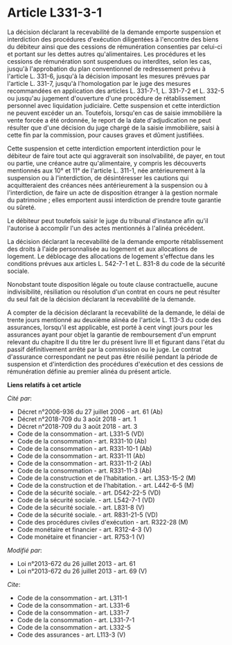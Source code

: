 # Article L331-3-1

La décision déclarant la recevabilité de la demande emporte suspension et interdiction des procédures d'exécution diligentées
à l'encontre des biens du débiteur ainsi que des cessions de rémunération consenties par celui-ci et portant sur les dettes
autres qu'alimentaires. Les procédures et les cessions de rémunération sont suspendues ou interdites, selon les cas, jusqu'à
l'approbation du plan conventionnel de redressement prévu à l'article L. 331-6, jusqu'à la décision imposant les mesures
prévues par l'article L. 331-7, jusqu'à l'homologation par le juge des mesures recommandées en application des articles L.
331-7-1, L. 331-7-2 et L. 332-5 ou jusqu'au jugement d'ouverture d'une procédure de rétablissement personnel avec liquidation
judiciaire. Cette suspension et cette interdiction ne peuvent excéder un an. Toutefois, lorsqu'en cas de saisie immobilière
la vente forcée a été ordonnée, le report de la date d'adjudication ne peut résulter que d'une décision du juge chargé de la
saisie immobilière, saisi à cette fin par la commission, pour causes graves et dûment justifiées. 

Cette suspension et cette interdiction emportent interdiction pour le débiteur de faire tout acte qui aggraverait son
insolvabilité, de payer, en tout ou partie, une créance autre qu'alimentaire, y compris les découverts mentionnés aux 10° et
11° de l'article L. 311-1, née antérieurement à la suspension ou à l'interdiction, de désintéresser les cautions qui
acquitteraient des créances nées antérieurement à la suspension ou à l'interdiction, de faire un acte de disposition étranger
à la gestion normale du patrimoine ; elles emportent aussi interdiction de prendre toute garantie ou sûreté. 

Le débiteur peut toutefois saisir le juge du tribunal d'instance afin qu'il l'autorise à accomplir l'un des actes mentionnés
à l'alinéa précédent. 

La décision déclarant la recevabilité de la demande emporte rétablissement des droits à l'aide personnalisée au logement et
aux allocations de logement. Le déblocage des allocations de logement s'effectue dans les conditions prévues aux articles L.
542-7-1 et L. 831-8 du code de la sécurité sociale. 

Nonobstant toute disposition légale ou toute clause contractuelle, aucune indivisibilité, résiliation ou résolution d'un
contrat en cours ne peut résulter du seul fait de la décision déclarant la recevabilité de la demande. 

A compter de la décision déclarant la recevabilité de la demande, le délai de trente jours mentionné au deuxième alinéa de
l'article L. 113-3 du code des assurances, lorsqu'il est applicable, est porté à cent vingt jours pour les assurances ayant
pour objet la garantie de remboursement d'un emprunt relevant du chapitre II du titre Ier du présent livre III et figurant
dans l'état du passif définitivement arrêté par la commission ou le juge. Le contrat d'assurance correspondant ne peut pas
être résilié pendant la période de suspension et d'interdiction des procédures d'exécution et des cessions de rémunération
définie au premier alinéa du présent article.

**Liens relatifs à cet article**

_Cité par_:

  - Décret n°2006-936 du 27 juillet 2006 - art. 61 (Ab)
  - Décret n°2018-709 du 3 août 2018 - art. 1
  - Décret n°2018-709 du 3 août 2018 - art. 3
  - Code de la consommation - art. L331-5 (VD)
  - Code de la consommation - art. R331-10 (Ab)
  - Code de la consommation - art. R331-10-1 (Ab)
  - Code de la consommation - art. R331-11 (Ab)
  - Code de la consommation - art. R331-11-2 (Ab)
  - Code de la consommation - art. R331-11-3 (Ab)
  - Code de la construction et de l'habitation. - art. L353-15-2 (M)
  - Code de la construction et de l'habitation. - art. L442-6-5 (M)
  - Code de la sécurité sociale. - art. D542-22-5 (VD)
  - Code de la sécurité sociale. - art. L542-7-1 (VD)
  - Code de la sécurité sociale. - art. L831-8 (V)
  - Code de la sécurité sociale. - art. R831-21-5 (VD)
  - Code des procédures civiles d'exécution - art. R322-28 (M)
  - Code monétaire et financier - art. R312-4-3 (V)
  - Code monétaire et financier - art. R753-1 (V)

_Modifié par_:

  - Loi n°2013-672 du 26 juillet 2013 - art. 61
  - Loi n°2013-672 du 26 juillet 2013 - art. 69 (V)

_Cite_:

  - Code de la consommation - art. L311-1
  - Code de la consommation - art. L331-6
  - Code de la consommation - art. L331-7
  - Code de la consommation - art. L331-7-1
  - Code de la consommation - art. L332-5
  - Code des assurances - art. L113-3 (V)
